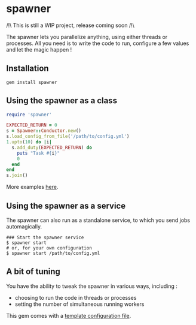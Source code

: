 spawner
=======
/!\ This is still a WIP project, release coming soon /!\

The spawner lets you parallelize anything, using either threads or
processes. All you need is to write the code to run, configure a few values and
let the magic happen !

Installation
------------
```
gem install spawner
```

Using the spawner as a class
----------------------------
```ruby
require 'spawner'

EXPECTED_RETURN = 0
s = Spawner::Conductor.new()
s.load_config_from_file('/path/to/config.yml')
1.upto(10) do |i|
  s.add_duty(EXPECTED_RETURN) do
    puts "Task #{i}"
    0
  end
end
s.join()
```

More examples [here](/examples).

Using the spawner as a service
------------------------------
The spawner can also run as a standalone service, to which you send jobs
automagically.

```
### Start the spawner service
$ spawner start
# or, for your own configuration
$ spawner start /path/to/config.yml
```

A bit of tuning
---------------
You have the ability to tweak the spawner in various ways, including :
* choosing to run the code in threads or processes
* setting the number of simultaneous running workers

This gem comes with a [template configuration file](/etc/config.yml).
